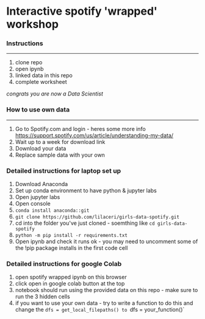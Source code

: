 # Interactive spotify 'wrapped' workshop 

### Instructions
---
1. clone repo
2. open ipynb
3. linked data in this repo
4. complete worksheet

*congrats you are now a Data Scientist*

### How to use own data
---
1. Go to Spotify.com and login - heres some more info https://support.spotify.com/us/article/understanding-my-data/
2. Wait up to a week for download link
3. Download your data
4. Replace sample data with your own

### Detailed instructions for laptop set up

1. Download Anaconda
2. Set up conda environment to have python & jupyter labs
3. Open jupyter labs
4. Open console
5. `conda install anaconda::git`
6. `git clone https://github.com/lilaceri/girls-data-spotify.git`
7. cd into the folder you've just cloned - soemthing like `cd girls-data-spotify`
8. `python -m pip install -r requirements.txt`
9. Open ipynb and check it runs ok - you may need to uncomment some of the !pip package installs in the first code cell

### Detailed instructions for google Colab
1. open spotify wrapped ipynb on this browser
2. click open in google colab button at the top
3. notebook should run using the provided data on this repo - make sure to run the 3 hidden cells
4. if you want to use your own data - try to write a function to do this and change the `dfs = get_local_filepaths()
   to `dfs = your_function()`
   
